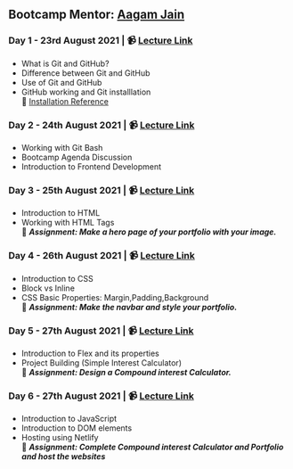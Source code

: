 ## Bootcamp Mentor: [Aagam Jain](https://aagamjain.vercel.app/)

### Day 1 - 23rd August 2021 | 📹 [Lecture Link](https://youtu.be/t7AsOLriO_o)  

  * What is Git and GitHub?
  * Difference between Git and GitHub
  * Use of Git and GitHub
  * GitHub working and Git installlation  
📜 [Installation Reference](https://github.com/thesauravkarmakar/GitHub101)

### Day 2 - 24th August 2021 | 📹 [Lecture Link](https://youtu.be/28KyzDdV5NQ) 

  * Working with Git Bash
  * Bootcamp Agenda Discussion
  * Introduction to Frontend Development  
 
### Day 3 - 25th August 2021 | 📹 [Lecture Link](https://youtu.be/A-Z3spLOO7Y)

  * Introduction to HTML
  * Working with HTML Tags  
  📝 ***Assignment: Make a hero page of your portfolio with your image.***  
  
### Day 4 - 26th August 2021 | 📹 [Lecture Link](https://youtu.be/NUAaqCFzzPY)  

  * Introduction to CSS
  * Block vs Inline
  * CSS Basic Properties: Margin,Padding,Background  
  📝 ***Assignment: Make the navbar and style your portfolio.***  

### Day 5 - 27th August 2021 | 📹 [Lecture Link](https://youtu.be/jxl_GaeLIzcc)  

  * Introduction to Flex and its properties
  * Project Building (Simple Interest Calculator)  
  📝 ***Assignment: Design a Compound interest Calculator.***   

### Day 6 - 27th August 2021 | 📹 [Lecture Link](https://youtu.be/gSxe0z-JpLo) 

  * Introduction to JavaScript
  * Introduction to DOM elements
  * Hosting using Netlify  
  📝 ***Assignment: Complete Compound interest Calculator and Portfolio and host the websites***   


